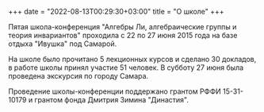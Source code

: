 +++
date = "2022-08-13T00:29:30+03:00"
title = "О школе"
+++

Пятая школа-конференция "Алгебры Ли, алгебраические группы и теория 
инвариантов" проходила с 22 по 27 июня 2015 года на 
базе отдыха "Ивушка" под Самарой.

На школе было прочитано 5 лекционных курсов и сделано 30 докладов, в работе школы принял участие 51 человек. В 
субботу 27 июня была проведена экскурсия по городу Самара.

Проведение школы-конференции поддержано грантом РФФИ 15-31-10179 и 
грантом фонда Дмитрия Зимина "Династия".
